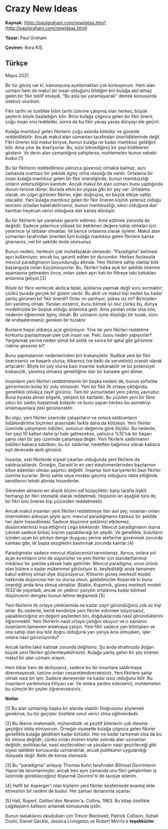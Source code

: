 # Crazy New Ideas

**Kaynak:** [http://paulgraham.com/newideas.html](http://paulgraham.com/newideas.html)

**Yazar:** Paul Graham

**Çeviren:** Bora KIŞ

## Türkçe
Mayıs 2021 
 
Bir tür görüş var ki, kamuoyuna açıklamaktan çok korkuyorum. Hem alan uzmanı hem de makul bir insan olduğunu bildiğim biri kulağa akıl almaz gelen bir fikir teklif etseydi, "Bu asla işe yaramayacak" demek konusunda isteksiz olurdum. 

Fikir tarihi ve özellikle bilim tarihi üzerine çalışmış olan herkes, büyük şeylerin böyle başladığını bilir. Birisi kulağa çılgınca gelen bir fikir önerir, çoğu insan onu reddeder, sonra da bu fikir yavaş yavaş dünyayı ele geçirir. 

Kulağa mantıksız gelen fikirlerin çoğu aslında kötüdür ve güvenle reddedilebilir. Ancak makul alan uzmanları tarafından önerildiklerinde değil. Fikri öneren kişi makul biriyse, bunun kulağa ne kadar mantıksız geldiğini bilir. Ama yine de öneriyorlar. Bu, sizin bilmediğiniz bir şeyi bildiklerini gösterir. Ve derin alan uzmanlığına sahiplerse, muhtemelen bunun sebebi budur.[1]  
 
Bu tür fikirlerin reddedilmesi yalnızca güvensiz olmakla kalmaz, aynı zamanda orantısız bir şekilde ilginç olma olasılığı da vardır. Ortalama bir insan kulağa mantıksız gelen bir fikir önerdiğinde, bunun mantıksızlığı onların yetersizliğinin kanıtıdır. Ancak makul bir alan uzmanı bunu yaptığında durum tersine döner. Burada etkin bir piyasa gibi bir şey var: Ortalama olarak, en çılgın görünen fikirler, eğer doğruysa, en büyük etkiye sahip olacaktır. Yani kulağa mantıksız gelen bir fikir öneren kişinin yetersiz olduğu teorisini ortadan kaldırabilirseniz, bunun mantıksızlığı, sıkıcı olduğuna dair kanıttan heyecan verici olduğuna dair kanıta dönüşür.

Bu tür fikirlerin işe yaraması garanti edilmez. Ama edilmek zorunda da değildir. Sadece yeterince yüksek bir beklenen değere sahip olmaları için yeterince iyi iddialar olmalılar. Ve bence ortalama olarak öyleler. Makul alan uzmanları tarafından önerilen tüm kulağa mantıksız gelen fikirlere bahse girerseniz, net bir şekilde önde olursunuz. 

Bunun nedeni, herkesin çok muhafazakâr olmasıdır. "Paradigma" kelimesi aşırı kullanılıyor; ancak bu, garanti edilen bir durumdur. Herkes fazlasıyla mevcut paradigmanın boyunduruğu altında. Yeni fikirlere sahip olanlar bile başlangıçta onları küçümsüyorlar. Bu, fikirleri halka açık bir şekilde önerme aşamasına gelmeden önce, onları zaten aşırı katı bir filtreye tabi tuttukları anlamına geliyor.[3]  
 
Böyle bir fikre verilecek akıllıca tepki, açıklama yapmak değil soru sormaktır; çünkü burada gerçek bir gizem vardır. Bu akıllı ve makul kişi neden bu kadar yanlış görünen bir fikir önerdi? Onlar mı yanılıyor, yoksa siz mi? Birinizden biri yanılmış olmalı. Yanılan sizseniz, bunu bilmek iyi olur çünkü bu, dünya modelinizde bir boşluk olduğu anlamına gelir. Ama yanılan onlar olsa bile, nedenini öğrenmek ilginç olmalı. Bir uzmanın içine düştüğü bir tuzak, sizin de endişelenmeniz gereken bir tuzaktır. 

Bunların hepsi oldukça açık görünüyor. Yine de yeni fikirleri reddetme korkumu paylaşmayan pek çok insan var. Peki, bunu neden yapıyorlar? Yargılamak yerine neden şimdi bir pislik ve sonra bir aptal gibi görünme riskine giresiniz ki? 

Bunu yapmalarının nedenlerinden biri kıskançlıktır. Radikal yeni bir fikir önerirseniz ve başarılı olursa, itibarınız (ve belki de servetiniz) orantılı olarak artacaktır. Böyle bir şey olursa bazı insanlar kıskanabilir ve bu potansiyel kıskançlık, yanılmış olmanız gerektiğine dair bir kanaate geri döner. 

İnsanların yeni fikirleri reddetmesinin bir başka nedeni de, bunun sofistike görünmenin kolay bir yolu olmasıdır. Yeni bir fikir ilk ortaya çıktığında, genellikle oldukça zayıf görünür. Tam bir yumurtadan yeni çıkmış yavrudur. Buna kıyasla alınan bilgelik, yetişkin bir kartaldır. Bu yüzden yeni bir fikre yıkıcı bir saldırı başlatmak kolaydır ve bunu yapan herkes bu asimetriyi anlamayanlara zeki görünecektir. 

Bu olgu, yeni fikirler üzerinde çalışanların ve onlara saldıranların ödüllendirilme biçimleri arasındaki farkla daha da kötüleşir. Yeni fikirler üzerinde çalışmanın ödülleri, sonucun değerine göre ölçülür. Bu nedenle, her şeyi 10 kattan daha iyi hale getirecekse, yalnızca %10'luk bir başarı şansı olan bir şey üzerinde çalışmaya değer. Yeni fikirlere saldırmanın ödülleri kabaca sabitken; bu tür saldırılar, hedeften bağımsız olarak kabaca eşit derecede akıllı görünür. 

İnsanlar, eski fikirlerde kişisel çıkarları olduğunda yeni fikirlere de saldıracaklardır. Örneğin, Darwin'in en sert eleştirmenlerinden bazılarının kilise adamları olması şaşırtıcı değildir. İnsanlar tüm kariyerlerini bazı fikirler üzerine kurarlar. Birisi sahte veya modası geçmiş olduğunu iddia ettiğinde kendilerini tehdit altında hissederler. 

Görevden almanın en düşük biçimi saf hizipçiliktir: karşı tarafla ilişkili herhangi bir fikri otomatik olarak reddetmek. Hepsinin en aşağılık türü de, bir fikri onu öneren kişi yüzünden reddetmektir.

Ancak makul insanları yeni fikirleri reddetmeye iten asıl şey, insanları onları önermekten alıkoyan şeyle aynı: mevcut paradigmanın katıksız bir şekilde her daim hissedilmesi. Sadece düşünme şeklimizi etkilemez; düşüncelerimizi inşa ettiğimiz Lego bloklarıdır. Mevcut paradigmanın dışına çıkmak sadece birkaç kişinin yapabileceği bir şeydir. Ve genellikle, bulutların içinden uçan bir pilotun denge duygusu yerine aletlerine güvenmek zorunda kalması gibi, ilk başta sezgilerini bastırmak zorunda kalırlar.[4]  
 
Paradigmalar sadece mevcut düşüncemizi tanımlamaz. Ayrıca, onlara yol açan kırıntıların izini de süpürürler ve yeni fikirler için standartlarımızı imkânsız bir şekilde yüksek hale getirirler. Mevcut paradigma, onun ürünü olan bizlere o kadar mükemmel görünüyor ki, keşfedildiği anda tamamen kabul edilmiş olmalı diye düşünüyoruz. Kilisenin güneş merkezli model hakkında düşüncesi her ne olursa olsun, gökbilimciler Kopernik'in bunu önerdiği anda ikna olmuş olmalılar. Bilakis. Kopernik, güneş merkezli modeli 1532'de yayınladı; ancak on yedinci yüzyılın ortalarına kadar bilimsel düşüncenin dengesi bunun lehine değişmedi.[5]  
 
Yeni fikirlerin ilk ortaya çıktıklarında ne kadar zayıf göründüğünü çok az kişi anlar. Bu nedenle, kendi kendinize yeni fikirler edinmek istiyorsanız, yapabileceğiniz en değerli şeylerden biri, doğduklarında nasıl göründüklerini öğrenmektir. Yeni fikirlerin nasıl ortaya çıktığını okuyun ve o zamanın insanlarını tamamen anlamaya çalışın. Yeni fikir sadece yarı bitmişken ve ona sahip olan kişi bile doğru olduğuna yarı yarıya ikna olmuşken, işler onlara nasıl görünüyordu? 

Ancak tarihe takılı kalmak zorunda değilsiniz. Şu anda etrafınızda doğan büyük yeni fikirleri gözlemleyebilirsiniz. Kulağa yanlış gelen bir şey öneren makul bir alan uzmanı arayın. 

Hem kibar hem de akıllıysanız, sadece bu tür insanlara saldırmaya direnmeyecek, üstüne onları cesaretlendireceksiniz. Yeni fikirlere sahip olmak ıssız bir iştir. Sadece deneyenler ne kadar ıssız olduğunu bilir. Bu insanların yardımınıza ihtiyacı var. Ve onlara yardım ederseniz, muhtemelen bu süreçte bir şeyler öğreneceksiniz. 



**Notlar**  
 
[1] Bu alan uzmanlığı başka bir alanda olabilir. Doğrusunu söylemek gerekirse, bu tür geçişler özellikle umut verici olma eğilimindedir. 

[2] Bu ilkenin matematik, mühendislik ve pozitif bilimlerin çok ötesine geçtiğini iddia etmiyorum. Örneğin siyasette kulağa çılgınca gelen fikirler genellikle kulağa geldikleri kadar kötüdür. Her ne kadar tartışmalı olsa da bu bir istisna değildir; çünkü onları öneren kişiler aslında alan uzmanları değildir; politikacılar, nasıl seçilecekleri ve yasaların nasıl geçirileceği gibi siyasi taktikler konusunda uzmandırlar, ancak politikanın uygulandığı dünyada değil. Belki de kimse olamazdı. 

[3] Bu "paradigma" anlayışı Thomas Kuhn tarafından *Bilimsel Devrimlerin Yapısı*'da tanımlanmıştır; ancak ben aynı zamanda onu fikri geliştirirken iş üzerinde görebileceğiniz *Kopernik Devrimi*'ni de tavsiye ederim. 

[4] Hafif bir Asperger'i olan kişilerin yeni fikirler keşfetmede avantaj elde etmesinin bir nedeni de budur. Her zaman donanımla uçarlar. 

[5] Hall, Rupert. *Galileo'dan Newton*'a. Collins, 1963. Bu kitap özellikle çağdaşların kafasını anlamak konusunda iyidir. 



Bunun taslaklarını okudukları için Trevor Blackwell, Patrick Collison, Suhail Doshi, Daniel Gackle, Jessica Livingston ve Robert Morris'e **teşekkürler**.
